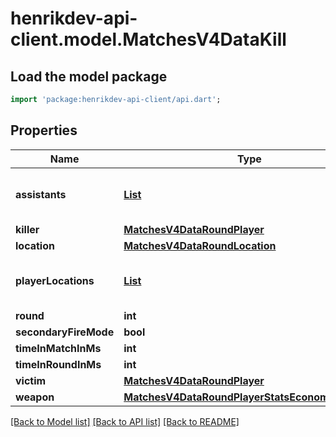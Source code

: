 # henrikdev-api-client.model.MatchesV4DataKill

## Load the model package
```dart
import 'package:henrikdev-api-client/api.dart';
```

## Properties
Name | Type | Description | Notes
------------ | ------------- | ------------- | -------------
**assistants** | [**List<MatchesV4DataRoundPlayer>**](MatchesV4DataRoundPlayer.md) |  | [default to const []]
**killer** | [**MatchesV4DataRoundPlayer**](MatchesV4DataRoundPlayer.md) |  | 
**location** | [**MatchesV4DataRoundLocation**](MatchesV4DataRoundLocation.md) |  | 
**playerLocations** | [**List<MatchesV4DataRoundPlayerLocations>**](MatchesV4DataRoundPlayerLocations.md) |  | [default to const []]
**round** | **int** |  | 
**secondaryFireMode** | **bool** |  | 
**timeInMatchInMs** | **int** |  | 
**timeInRoundInMs** | **int** |  | 
**victim** | [**MatchesV4DataRoundPlayer**](MatchesV4DataRoundPlayer.md) |  | 
**weapon** | [**MatchesV4DataRoundPlayerStatsEconomyWeapon**](MatchesV4DataRoundPlayerStatsEconomyWeapon.md) |  | 

[[Back to Model list]](../README.md#documentation-for-models) [[Back to API list]](../README.md#documentation-for-api-endpoints) [[Back to README]](../README.md)


